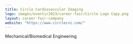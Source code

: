 ```yaml
---
title: Circle Cardiovascular Imaging
logo: images/events/2023/career-fair/Circle Logo Copy.png
layout: career-fair-company
website: "https://www.circlecvi.com/"
---
```


Mechanical/Biomedical Engineering
